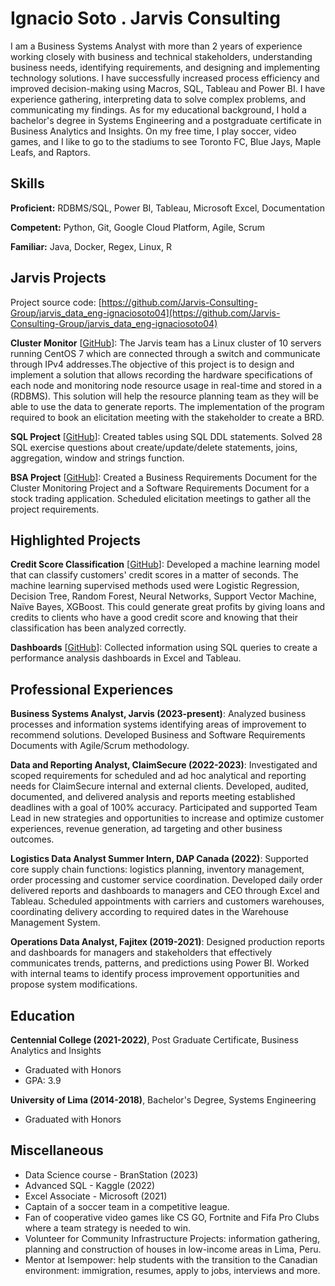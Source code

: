 # Ignacio Soto . Jarvis Consulting

I am a Business Systems Analyst with more than 2 years of experience working closely with business and technical stakeholders, understanding business needs, identifying requirements, and designing and implementing technology solutions. I have successfully increased process efficiency and improved decision-making using Macros, SQL, Tableau and Power BI. I have experience gathering, interpreting data to solve complex problems, and communicating my findings. As for my educational background, I hold a bachelor's degree in Systems Engineering and a postgraduate certificate in Business Analytics and Insights. On my free time, I  play soccer, video games, and I like to go to the stadiums to see Toronto FC, Blue Jays, Maple Leafs, and Raptors.

## Skills

**Proficient:** RDBMS/SQL, Power BI, Tableau, Microsoft Excel, Documentation

**Competent:** Python, Git, Google Cloud Platform, Agile, Scrum

**Familiar:** Java, Docker, Regex, Linux, R

## Jarvis Projects

Project source code: [https://github.com/Jarvis-Consulting-Group/jarvis_data_eng-ignaciosoto04](https://github.com/Jarvis-Consulting-Group/jarvis_data_eng-ignaciosoto04)


**Cluster Monitor** [[GitHub](https://github.com/Jarvis-Consulting-Group/jarvis_data_eng-ignaciosoto04/tree/master/linux_sql)]: The Jarvis team has a Linux cluster of 10 servers running CentOS 7 which are connected through a switch and communicate through IPv4 addresses.The objective of this project is to design and implement a solution that allows recording the hardware specifications of each node and monitoring node resource usage in real-time and stored in a (RDBMS). This solution will help the resource planning team as they will be able to use the data to generate reports. The implementation of the program required to book an elicitation meeting with the stakeholder to create a BRD.

**SQL Project** [[GitHub](https://github.com/Jarvis-Consulting-Group/jarvis_data_eng-ignaciosoto04/tree/master/sql)]: Created tables using SQL DDL statements. Solved 28 SQL exercise questions about create/update/delete statements, joins, aggregation, window and strings function.

**BSA Project** [[GitHub](https://github.com/Jarvis-Consulting-Group/jarvis_data_eng-ignaciosoto04/tree/master/bsa)]: Created a Business Requirements Document for the Cluster Monitoring Project and a Software Requirements Document for a stock trading application. Scheduled elicitation meetings to gather all the project requirements.


## Highlighted Projects
**Credit Score Classification** [[GitHub](https://github.com/ignaciosoto04/Projects/blob/main/Credit_Score_Classification_v2.ipynb)]: Developed a machine learning model that can classify customers' credit scores in a matter of seconds. The machine learning supervised methods used were Logistic Regression, Decision Tree, Random Forest, Neural Networks, Support Vector Machine, Naïve Bayes, XGBoost. This could generate great profits by giving loans and credits to clients who have a good credit score and knowing that their classification has been analyzed correctly.

**Dashboards** [[GitHub](https://www.mavenanalytics.io/profile/Ignacio-Soto/75078110)]: Collected information using SQL queries to create a performance analysis dashboards in Excel and Tableau.


## Professional Experiences

**Business Systems Analyst, Jarvis (2023-present)**: Analyzed business processes and information systems identifying areas of improvement to recommend solutions. Developed Business and Software Requirements Documents with Agile/Scrum methodology.

**Data and Reporting Analyst, ClaimSecure (2022-2023)**: Investigated and scoped requirements for scheduled and ad hoc analytical and reporting needs for ClaimSecure internal and external clients. Developed, audited, documented, and delivered analysis and reports meeting established deadlines with a goal of 100% accuracy. Participated and supported Team Lead in new strategies and opportunities to increase and optimize customer experiences, revenue generation, ad targeting and other business outcomes.

**Logistics Data Analyst Summer Intern, DAP Canada (2022)**: Supported core supply chain functions: logistics planning, inventory management, order processing and customer service coordination. Developed daily order delivered reports and dashboards to managers and CEO through Excel and Tableau. Scheduled appointments with carriers and customers warehouses, coordinating delivery according to required dates in the Warehouse Management System.

**Operations Data Analyst, Fajitex (2019-2021)**: Designed production reports and dashboards for managers and stakeholders that effectively communicates trends, patterns, and predictions using Power BI. Worked with internal teams to identify process improvement opportunities and propose system modifications.


## Education
**Centennial College (2021-2022)**, Post Graduate Certificate, Business Analytics and Insights
- Graduated with Honors
- GPA: 3.9

**University of Lima (2014-2018)**, Bachelor's Degree, Systems Engineering
- Graduated with Honors


## Miscellaneous
- Data Science course - BranStation (2023)
- Advanced SQL - Kaggle (2022)
- Excel Associate - Microsoft (2021)
- Captain of a soccer team in a competitive league.
- Fan of cooperative video games like CS GO, Fortnite and Fifa Pro Clubs where a team strategy is needed to win.
- Volunteer for Community Infrastructure Projects: information gathering, planning and construction of houses in low-income areas in Lima, Peru.
- Mentor at Isempower: help students with the transition to the Canadian environment: immigration, resumes, apply to jobs, interviews and more.